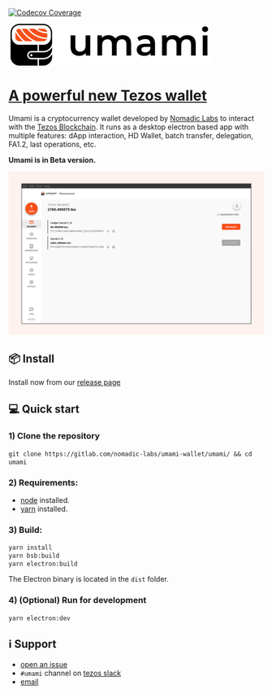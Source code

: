 [![Codecov Coverage](https://img.shields.io/codecov/c/gitlab/nomadic-labs/ref-wallet/coverage.svg?style=flat-square)](https://codecov.io/gl/nomadic-labs/ref-wallet)

![umami logo](img/umami-logo.svg "umami-screenshot")


[A powerful new Tezos wallet](https://umamiwallet.com)
===========================================================================

Umami is a cryptocurrency wallet developed by [Nomadic
 Labs](https://www.nomadic-labs.com/) to interact with the [Tezos
 Blockchain](https://tezos.com/). It runs as a desktop electron based app with
 multiple features: dApp interaction, HD Wallet, batch transfer, delegation,
 FA1.2, last operations, etc.

__Umami is in Beta version.__

![umami screenshot](img/screenshot.png "umami-screenshot")

## 📦 Install

Install now from our [release page](https://gitlab.com/nomadic-labs/umami-wallet/umami/-/releases)

## 💻 Quick start

### 1) Clone the repository

```
git clone https://gitlab.com/nomadic-labs/umami-wallet/umami/ && cd umami
```

### 2) Requirements:

* [node](https://nodejs.org) installed.
* [yarn](https://yarnpkg.com) installed.

### 3) Build:

```
yarn install
yarn bsb:build
yarn electron:build
```
The Electron binary is located in the `dist` folder.

### 4) (Optional) Run for development

```
yarn electron:dev
```

## ℹ️ Support 

- [open an issue](https://gitlab.com/nomadic-labs/umami-wallet/testruns/-/issues/new?issuable_template=support)
- `#umami` channel on [tezos slack](https://tezos-dev.slack.com)
- [email](mailto:incoming+nomadic-labs-umami-wallet-umami-20392089-issue-@incoming.gitlab.com)
